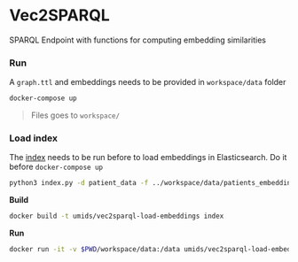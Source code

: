 # Vec2SPARQL
SPARQL Endpoint with functions for computing embedding similarities

### Run

A `graph.ttl` and embeddings needs to be provided in `workspace/data` folder

```bash
docker-compose up
```

> Files goes to `workspace/`

### Load index

The [index](https://github.com/bio-ontology-research-group/vec2sparql/tree/master/index) needs to be run before to load embeddings in Elasticsearch. Do it before `docker-compose up` 

```bash
python3 index.py -d patient_data -f ../workspace/data/patients_embeddings.txt
```

**Build**

```bash
docker build -t umids/vec2sparql-load-embeddings index
```

**Run**

```bash
docker run -it -v $PWD/workspace/data:/data umids/vec2sparql-load-embeddings -d patient_data -f /data/patients_embeddings.txt
```

